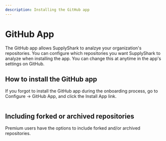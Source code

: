 ```yaml
---
description: Installing the GitHub app
---
```


# GitHub App

The GitHub app allows SupplyShark to analzye your organization's repositories. You can configure which repositories you want SupplyShark to analyze when installing the app. You can change this at anytime in the app's settings on GitHub.

## How to install the GitHub app

If you forgot to install the GitHub app during the onboarding process, go to Configure -> GitHub App, and click the Install App link.

<figure><picture><source srcset="https://www.supplyshark.io/_next/image?url=%2Fassets%2Fimages%2Fdocs%2Fgithub-app-install-settings-dark.png&#x26;w=3840&#x26;q=75" media="(prefers-color-scheme: dark)"><img src="https://www.supplyshark.io/_next/image?url=%2Fassets%2Fimages%2Fdocs%2Fgithub-app-install-settings-light.png&#x26;w=3840&#x26;q=75" alt=""></picture><figcaption></figcaption></figure>

## Including forked or archived repositories <a href="#including-forked-or-archived-repositories" id="including-forked-or-archived-repositories"></a>

Premium users have the options to include forked and/or archived repositories.

<figure><picture><source srcset="https://www.supplyshark.io/_next/image?url=%2Fassets%2Fimages%2Fdocs%2Fgithub-app-post-install-dark.png&#x26;w=3840&#x26;q=75" media="(prefers-color-scheme: dark)"><img src="https://www.supplyshark.io/_next/image?url=%2Fassets%2Fimages%2Fdocs%2Fgithub-app-post-install-light.png&#x26;w=3840&#x26;q=75" alt=""></picture><figcaption></figcaption></figure>
